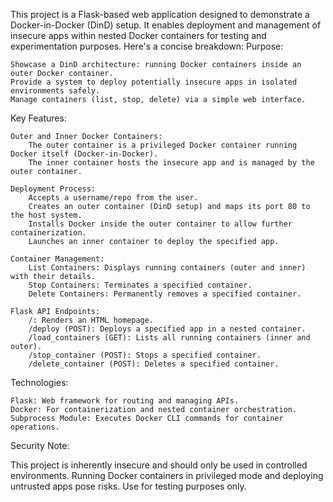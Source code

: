 This project is a Flask-based web application designed to demonstrate a Docker-in-Docker (DinD) setup. It enables deployment and management of insecure apps within nested Docker containers for testing and experimentation purposes. Here's a concise breakdown:
Purpose:

    Showcase a DinD architecture: running Docker containers inside an outer Docker container.
    Provide a system to deploy potentially insecure apps in isolated environments safely.
    Manage containers (list, stop, delete) via a simple web interface.

Key Features:

    Outer and Inner Docker Containers:
        The outer container is a privileged Docker container running Docker itself (Docker-in-Docker).
        The inner container hosts the insecure app and is managed by the outer container.

    Deployment Process:
        Accepts a username/repo from the user.
        Creates an outer container (DinD setup) and maps its port 80 to the host system.
        Installs Docker inside the outer container to allow further containerization.
        Launches an inner container to deploy the specified app.

    Container Management:
        List Containers: Displays running containers (outer and inner) with their details.
        Stop Containers: Terminates a specified container.
        Delete Containers: Permanently removes a specified container.

    Flask API Endpoints:
        /: Renders an HTML homepage.
        /deploy (POST): Deploys a specified app in a nested container.
        /load_containers (GET): Lists all running containers (inner and outer).
        /stop_container (POST): Stops a specified container.
        /delete_container (POST): Deletes a specified container.

Technologies:

    Flask: Web framework for routing and managing APIs.
    Docker: For containerization and nested container orchestration.
    Subprocess Module: Executes Docker CLI commands for container operations.

Security Note:

This project is inherently insecure and should only be used in controlled environments. Running Docker containers in privileged mode and deploying untrusted apps pose risks. Use for testing purposes only.
